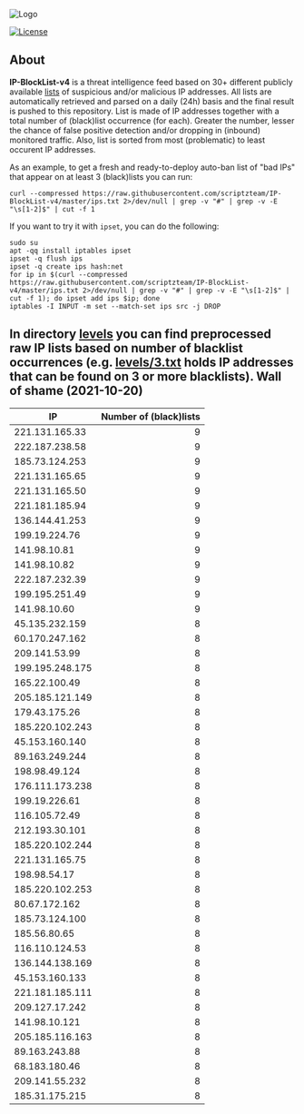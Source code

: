 ![Logo](https://i.imgur.com/PyKLAe7.png)

[![License](https://img.shields.io/badge/license-The_Unlicense-red.svg)](https://unlicense.org/)

About
----

**IP-BlockList-v4** is a threat intelligence feed based on 30+ different publicly available [lists](https://github.com/stamparm/maltrail) of suspicious and/or malicious IP addresses. All lists are automatically retrieved and parsed on a daily (24h) basis and the final result is pushed to this repository. List is made of IP addresses together with a total number of (black)list occurrence (for each). Greater the number, lesser the chance of false positive detection and/or dropping in (inbound) monitored traffic. Also, list is sorted from most (problematic) to least occurent IP addresses.

As an example, to get a fresh and ready-to-deploy auto-ban list of "bad IPs" that appear on at least 3 (black)lists you can run:

```
curl --compressed https://raw.githubusercontent.com/scriptzteam/IP-BlockList-v4/master/ips.txt 2>/dev/null | grep -v "#" | grep -v -E "\s[1-2]$" | cut -f 1
```

If you want to try it with `ipset`, you can do the following:

```
sudo su
apt -qq install iptables ipset
ipset -q flush ips
ipset -q create ips hash:net
for ip in $(curl --compressed https://raw.githubusercontent.com/scriptzteam/IP-BlockList-v4/master/ips.txt 2>/dev/null | grep -v "#" | grep -v -E "\s[1-2]$" | cut -f 1); do ipset add ips $ip; done
iptables -I INPUT -m set --match-set ips src -j DROP
```

In directory [levels](levels) you can find preprocessed raw IP lists based on number of blacklist occurrences (e.g. [levels/3.txt](levels/3.txt) holds IP addresses that can be found on 3 or more blacklists).
Wall of shame (2021-10-20)
----

|IP|Number of (black)lists|
|---|--:|
221.131.165.33|9
222.187.238.58|9
185.73.124.253|9
221.131.165.65|9
221.131.165.50|9
221.181.185.94|9
136.144.41.253|9
199.19.224.76|9
141.98.10.81|9
141.98.10.82|9
222.187.232.39|9
199.195.251.49|9
141.98.10.60|9
45.135.232.159|8
60.170.247.162|8
209.141.53.99|8
199.195.248.175|8
165.22.100.49|8
205.185.121.149|8
179.43.175.26|8
185.220.102.243|8
45.153.160.140|8
89.163.249.244|8
198.98.49.124|8
176.111.173.238|8
199.19.226.61|8
116.105.72.49|8
212.193.30.101|8
185.220.102.244|8
221.131.165.75|8
198.98.54.17|8
185.220.102.253|8
80.67.172.162|8
185.73.124.100|8
185.56.80.65|8
116.110.124.53|8
136.144.138.169|8
45.153.160.133|8
221.181.185.111|8
209.127.17.242|8
141.98.10.121|8
205.185.116.163|8
89.163.243.88|8
68.183.180.46|8
209.141.55.232|8
185.31.175.215|8
